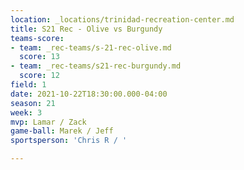 ```yaml
---
location: _locations/trinidad-recreation-center.md
title: S21 Rec - Olive vs Burgundy
teams-score:
- team: _rec-teams/s-21-rec-olive.md
  score: 13
- team: _rec-teams/s21-rec-burgundy.md
  score: 12
field: 1
date: 2021-10-22T18:30:00.000-04:00
season: 21
week: 3
mvp: Lamar / Zack
game-ball: Marek / Jeff
sportsperson: 'Chris R / '

---
```

